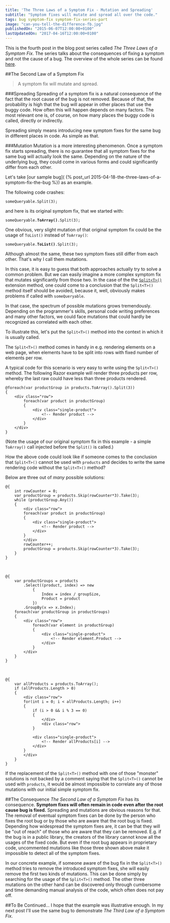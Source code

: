 ```yaml
---
title: 'The Three Laws of a Symptom Fix - Mutation and Spreading'
subtitle: "Symptom fixes will mutate and spread all over the code."
tags: bug symptom-fix symptom-fix-series-part
image: "can-you-tell-the-difference-fb.jpg"
publishedOn: "2015-06-07T12:00:00+0100"
lastUpdatedOn: "2017-04-16T12:00:00+0100"
---
```

<p class='alert alert-info'>
This is the fourth post in the blog post series called <em>The Three Laws of a Symptom Fix</em>. The series talks about the consequences of fixing a symptom and not the cause of a bug. The overview of the whole series can be found <a href="{% post_url 2015-06-07-the-three-laws-of-a-symptom-fix-the-overview %}">here</a>.
</p>

##The Second Law of a Symptom Fix
> A symptom fix will mutate and spread.

###Spreading
Spreading of a symptom fix is a natural consequence of the fact that the root cause of the bug is not removed. Because of that, the probability is high that the bug will appear in other places that use the buggy code. How often this will happen depends on many factors. The most relevant one is, of course, on how many places the buggy code is called, directly or indirectly.

Spreading simply means introducing new symptom fixes for the same bug in different places in code. As simple as that.

###Mutation
Mutation is a more interesting phenomenon. Once a symptom fix starts spreading, there is no guarantee that all symptom fixes for the same bug will actually look the same. Depending on the nature of the underlying bug, they could come in various forms and could significantly differ from each other.

Let's take [our sample bug]( {% post_url 2015-04-18-the-three-laws-of-a-symptom-fix-the-bug %}) as an example.

The following code crashes:

    someQueryable.Split(3);

and here is its original symptom fix, that we started with:

<pre><code>someQueryable.<strong>ToArray()</strong>.Split(3);</code></pre>

One obvious, very slight mutation of that original symptom fix could be the usage of `ToList()` instead of `ToArray()`:

<pre><code>someQueryable.<strong>ToList()</strong>.Split(3);</code></pre>

Although almost the same, these two symptom fixes still differ from each other. That's why I call them mutations.

In this case, it is easy to guess that both approaches actually try to solve a common problem. But we can easily imagine a more complex symptom fix that mutates significantly from those two. In the case of the the [`Split<T>()`](https://github.com/ironcev/SwissKnife/blob/master/Source/SwissKnife/Collections/CollectionExtensions.cs) extension method, one could come to a conclusion that the `Split<T>()` method itself should be avoided, because it, well, obviously makes problems if called with `someQueryable`.

In that case, the spectrum of possible mutations grows tremendously. Depending on the programmer's skills, personal code writing preferences and many other factors, we could face mutations that could hardly be recognized as correlated with each other.

To illustrate this, let's put the `Split<T>()` method into the context in which it is usually called.

The `Split<T>()` method comes in handy in e.g. rendering elements on a web page, when elements have to be split into rows with fixed number of elements per row.

A typical code for this scenario is very easy to write using the `Split<T>()` method. The following Razor example will render three products per row, whereby the last raw could have less than three products rendered.

    @foreach(var productGroup in products.ToArray().Split(3))
    {
        <div class="row">
            foreach(var product in productGroup)
            {
                <div class="single-product">
                    <!-- Render product -->
                </div>
            }
        </div>
    }

(Note the usage of our original symptom fix in this example - a simple `ToArray()` call injected before the `Split()` is called.)

How the above code could look like if someone comes to the conclusion that `Split<T>()` cannot be used with `products` and decides to write the same rendering code without the `Split<T>()` method?

Below are three out of *many* possible solutions:

    @{
        int rowCounter = 0;
        var productGroup = products.Skip(rowCounter*3).Take(3);
        while (productGroup.Any())
        {
            <div class="row">
            foreach(var product in productGroup)
            {
                <div class="single-product">
                    <!-- Render product -->
                </div>
            }
            </div>
            rowCounter++;
            productGroup = products.Skip(rowCounter*3).Take(3);
        }
    }

&nbsp;

    @{
        var productGroups = products
            .Select((product, index) => new
                {
                    Index = index / groupSize,
                    Product = product
                })
            .GroupBy(x => x.Index);
        foreach(var productGroup in productGroups)
        {
            <div class="row">
                foreach(var element in productGroup)
                {
                    <div class="single-product">
                        <!-- Render element.Product -->
                    </div>
                }
            </div>
        }
    }

&nbsp;

    @{
        var allProducts = products.ToArray();
        if (allProducts.Length > 0)
        {
            <div class="row">
            for(int i = 0; i < allProducts.Length; i++)
            {
                if (i > 0 && i % 3 == 0)
                {
                    </div>
                    <div class="row">
                }
                
                <div class="single-product">
                    <!-- Render allProducts[i] -->
                </div>
            }
            </div>
        }
    }

If the replacement of the `Split<T>()` method with one of those "monster" solutions is not backed by a comment saying that the `Split<T>()` cannot be used with `products`, it would be almost impossible to correlate any of those mutations with our initial simple symptom fix.

##The Consequence
*The Second Law of a Symptom Fix* has its consequence. **Symptom fixes will often remain in code even after the root cause bug is fixed.** Spreading and mutations are obvious reasons for that. The removal of eventual symptom fixes can be done by the person who fixes the root bug or by those who are aware that the root bug is fixed. Depending how widespread the symptom fixes are, it can be that they will be "out of reach" of those who are aware that they can be removed. E.g. if the bug is in a public library, the creators of the library cannot know all the usages of the fixed code. But even if the root bug appears in proprietary code, uncommented mutations like those three shown above make it impossible to detect all of the symptom fixes.

In our concrete example, if someone aware of the bug fix in the `Split<T>()` method tries to remove the introduced symptom fixes, she will easily remove the first two kinds of mutations. This can be done simply by searching for the usage of the `Split<T>()` method. The other three mutations on the other hand can be discovered only through cumbersome and time demanding manual analysis of the code, which often does not pay off.

##To Be Continued...
I hope that the example was illustrative enough. In my next post I'll use the same bug to demonstrate *The Third Law of a Symptom Fix*.